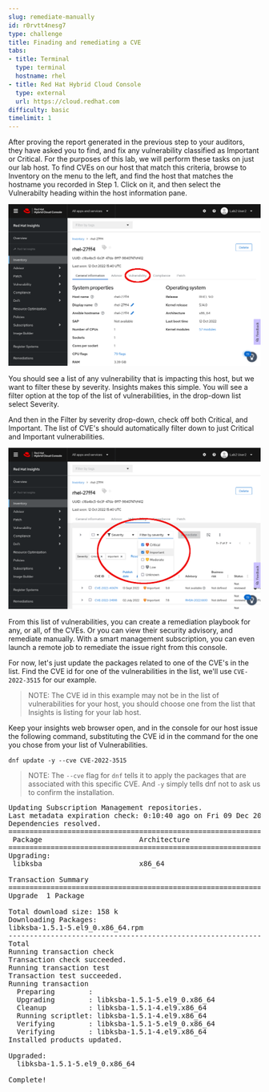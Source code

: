 ```yaml
---
slug: remediate-manually
id: r0rvtt4nesg7
type: challenge
title: Finading and remediating a CVE
tabs:
- title: Terminal
  type: terminal
  hostname: rhel
- title: Red Hat Hybrid Cloud Console
  type: external
  url: https://cloud.redhat.com
difficulty: basic
timelimit: 1
---
```

After proving the report generated in the previous step to your auditors, they have asked you to find, and fix any vulnerability classified as Important or Critical.  For the purposes of this lab, we will perform these tasks on just our lab host.  To find CVEs on our host that match this criteria, browse to Inventory on the menu to the left, and find the host that matches the hostname you recorded in Step 1. Click on it, and then select the Vulnerabilty heading within the host information pane.

![Host Vulnerability](../assets/cloud-console-RHEL-host-vuln.png)

You should see a list of any vulnerability that is impacting this host, but we want to filter these by severity.  Insights makes this simple.  You will see a filter option at the top of the list of vulnerabilities, in the drop-down list select Severity.

And then in the Filter by severity drop-down, check off both Critical, and Important. The list of CVE's should automatically filter down to just Critical and Important vulnerabilities.

![Host Filtered Vulnerabilities](../assets/cloud-console-RHEL-host-vuln-filter.png)

From this list of vulnerabilities, you can create a remediation playbook for any, or all, of the CVEs.  Or you can view their security advisory, and remediate manually.  With a smart management subscription, you can even launch a remote job to remediate the issue right from this console.

For now, let's just update the packages related to one of the CVE's in the list.  Find the CVE id for one of the vulnerabilities in the list, we'll use `CVE-2022-3515` for our example.

>NOTE: The CVE id in this example may not be in the list of vulnerabilities for your host, you should choose one from the list that Insights is listing for your lab host.

Keep your insights web browser open, and in the console for our host issue the following command, substituting the CVE id in the command for the one you chose from your list of Vulnerabilities.

```
dnf update -y --cve CVE-2022-3515
```

>NOTE: The `--cve`  flag for `dnf` tells it to apply the packages that are associated with this specific CVE.  And `-y` simply tells dnf not to ask us to confirm the installation.

<pre type=file>
Updating Subscription Management repositories.
Last metadata expiration check: 0:10:40 ago on Fri 09 Dec 2022 02:46:07 PM UTC.
Dependencies resolved.
==========================================================================================================================================================
 Package                       Architecture                 Version                             Repository                                           Size
==========================================================================================================================================================
Upgrading:
 libksba                       x86_64                       1.5.1-5.el9_0                       rhel-9-for-x86_64-baseos-rpms                       158 k

Transaction Summary
==========================================================================================================================================================
Upgrade  1 Package

Total download size: 158 k
Downloading Packages:
libksba-1.5.1-5.el9_0.x86_64.rpm                                                                                          473 kB/s | 158 kB     00:00
----------------------------------------------------------------------------------------------------------------------------------------------------------
Total                                                                                                                     471 kB/s | 158 kB     00:00
Running transaction check
Transaction check succeeded.
Running transaction test
Transaction test succeeded.
Running transaction
  Preparing        :                                                                                                                                  1/1
  Upgrading        : libksba-1.5.1-5.el9_0.x86_64                                                                                                     1/2
  Cleanup          : libksba-1.5.1-4.el9.x86_64                                                                                                       2/2
  Running scriptlet: libksba-1.5.1-4.el9.x86_64                                                                                                       2/2
  Verifying        : libksba-1.5.1-5.el9_0.x86_64                                                                                                     1/2
  Verifying        : libksba-1.5.1-4.el9.x86_64                                                                                                       2/2
Installed products updated.

Upgraded:
  libksba-1.5.1-5.el9_0.x86_64

Complete!
</pre>